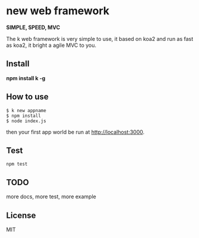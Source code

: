 # new web framework

**SIMPLE, SPEED, MVC**

The k web framework is very simple to use, it based on koa2 and run as fast as koa2, it bright a agile MVC to you.

## Install

**npm install k -g**

## How to use

```
$ k new appname
$ npm install
$ node index.js
```

then your first app world be run at [http://localhost:3000](http://localhost:3000).

## Test

```
npm test
```

## TODO

more docs, more test, more example

## License

MIT
